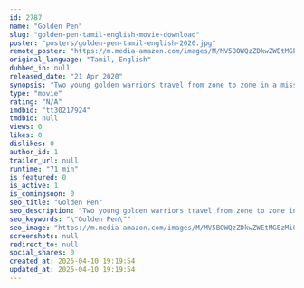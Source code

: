 ```yaml
---
id: 2787
name: "Golden Pen"
slug: "golden-pen-tamil-english-movie-download"
poster: "posters/golden-pen-tamil-english-2020.jpg"
remote_poster: "https://m.media-amazon.com/images/M/MV5BOWQzZDkwZWEtMGEzMi00YTdhLTgzNjUtNjM0ZDc1MDdjZWMzXkEyXkFqcGdeQXVyMTEwNjIzNzkx._V1_SX300.jpg"
original_language: "Tamil, English"
dubbed_in: null
released_date: "21 Apr 2020"
synopsis: "Two young golden warriors travel from zone to zone in a mission to retrieve an unknown mysterious hidden object, which was hidden underground 100 years ago. While they face difficult, horrific, shocking adventures on their travel,..."
type: "movie"
rating: "N/A"
imdbid: "tt30217924"
tmdbid: null
views: 0
likes: 0
dislikes: 0
author_id: 1
trailer_url: null
runtime: "71 min"
is_featured: 0
is_active: 1
is_comingsoon: 0
seo_title: "Golden Pen"
seo_description: "Two young golden warriors travel from zone to zone in a mission to retrieve an unknown mysterious hidden object, which was hidden underground 100 years ago. While they face difficult, horrific, shocking adventures on their travel,..."
seo_keywords: "\"Golden Pen\""
seo_image: "https://m.media-amazon.com/images/M/MV5BOWQzZDkwZWEtMGEzMi00YTdhLTgzNjUtNjM0ZDc1MDdjZWMzXkEyXkFqcGdeQXVyMTEwNjIzNzkx._V1_SX300.jpg"
screenshots: null
redirect_to: null
social_shares: 0
created_at: 2025-04-10 19:19:54
updated_at: 2025-04-10 19:19:54
---
```


